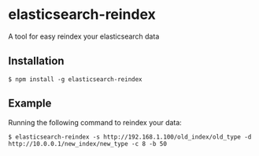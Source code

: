 elasticsearch-reindex
=====================

A tool for easy reindex your elasticsearch data

Installation
-----------

```
$ npm install -g elasticsearch-reindex
```

Example
-------
Running the following command to reindex your data:

```
$ elasticsearch-reindex -s http://192.168.1.100/old_index/old_type -d http://10.0.0.1/new_index/new_type -c 8 -b 50
```
